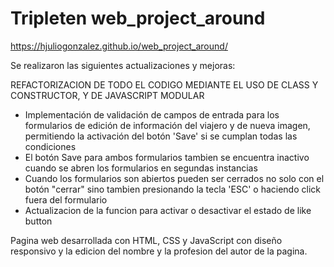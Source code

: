 # Tripleten web_project_around

https://hjuliogonzalez.github.io/web_project_around/

Se realizaron las siguientes actualizaciones y mejoras:

REFACTORIZACION DE TODO EL CODIGO MEDIANTE EL USO DE CLASS Y CONSTRUCTOR, Y DE JAVASCRIPT MODULAR

- Implementación de validación de campos de entrada para los formularios de edición de información del viajero y de nueva imagen, permitiendo la activación del botón 'Save' si se cumplan todas las condiciones
- El botón Save para ambos formularios tambien se encuentra inactivo cuando se abren los formularios en segundas instancias
- Cuando los formularios son abiertos pueden ser cerrados no solo con el botón "cerrar" sino tambien presionando la tecla 'ESC' o haciendo click fuera del formulario
- Actualizacion de la funcion para activar o desactivar el estado de like button

Pagina web desarrollada con HTML, CSS y JavaScript con diseño responsivo y la edicion del nombre y la profesion del autor de la pagina.
